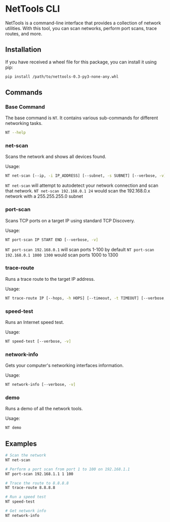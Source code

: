 # NetTools CLI

NetTools is a command-line interface that provides a collection of network utilities. With this tool, you can scan networks, perform port scans, trace routes, and more.

## Installation

If you have received a wheel file for this package, you can install it using pip:

```bash
pip install /path/to/nettools-0.3-py3-none-any.whl
```

## Commands

### Base Command

The base command is `NT`. It contains various sub-commands for different networking tasks.

```bash
NT --help
```

### net-scan

Scans the network and shows all devices found.

Usage:

```bash
NT net-scan [--ip, -i IP_ADDRESS] [--subnet, -s SUBNET] [--verbose, -v]
```

`NT net-scan` will attempt to autodetect your network connection and scan that network.
`NT net-scan 192.168.0.1 24` would scan the 192.168.0.x network with a 255.255.255.0 subnet

### port-scan

Scans TCP ports on a target IP using standard TCP Discovery.

Usage:

```bash
NT port-scan IP START END [--verbose, -v]
```

`NT port-scan 192.168.0.1` will scan ports 1-100 by default
`NT port-scan 192.168.0.1 1000 1300` would scan ports 1000 to 1300

### trace-route

Runs a trace route to the target IP address.

Usage:

```bash
NT trace-route IP [--hops, -h HOPS] [--timeout, -t TIMEOUT] [--verbose, -v]
```

### speed-test

Runs an Internet speed test.

Usage:

```bash
NT speed-test [--verbose, -v]
```

### network-info

Gets your computer's networking interfaces information.

Usage:

```bash
NT network-info [--verbose, -v]
```

### demo

Runs a demo of all the network tools.

Usage:

```bash
NT demo
```

## Examples

```bash
# Scan the network
NT net-scan

# Perform a port scan from port 1 to 100 on 192.168.1.1
NT port-scan 192.168.1.1 1 100

# Trace the route to 8.8.8.8
NT trace-route 8.8.8.8

# Run a speed test
NT speed-test

# Get network info
NT network-info
```
